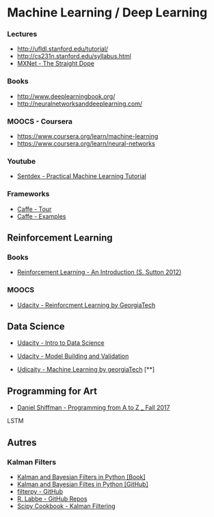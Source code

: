 # Machine Learning / Deep Learning

### Lectures

- http://ufldl.stanford.edu/tutorial/
- http://cs231n.stanford.edu/syllabus.html
- [MXNet - The Straight Dope](http://thestraightdope.mxnet.io/)

### Books

- http://www.deeplearningbook.org/
- http://neuralnetworksanddeeplearning.com/

### MOOCS - Coursera

- https://www.coursera.org/learn/machine-learning
- https://www.coursera.org/learn/neural-networks

### Youtube
- [Sentdex - Practical Machine Learning Tutorial]()

### Frameworks

- [Caffe - Tour](http://caffe.berkeleyvision.org/tutorial/)
- [Caffe - Examples](https://github.com/BVLC/caffe/tree/master/examples)

## Reinforcement Learning


### Books

- [Reinforcement Learning - An Introduction (S. Sutton 2012)](http://people.inf.elte.hu/lorincz/Files/RL_2006/SuttonBook.pdf)

### MOOCS

- [Udacity - Reinforcment Learning by GeorgiaTech](https://www.udacity.com/course/reinforcement-learning--ud600)



## Data Science 

- [Udacity - Intro to Data Science](https://www.udacity.com/course/intro-to-data-science--ud359)
- [Udacity - Model Building and Validation](https://www.udacity.com/course/model-building-and-validation--ud919)

- [Udicaity - Machine Learning by georgiaTech](https://www.udacity.com/course/machine-learning--ud262) [**]




## Programming for Art

- [Daniel Shiffman - Programming from A to Z _ Fall 2017](https://github.com/shiffman/A2Z-F17)

LSTM









## Autres

### Kalman Filters
- [Kalman and Bayesian Filters in Python [Book]](http://nbviewer.jupyter.org/github/rlabbe/Kalman-and-Bayesian-Filters-in-Python/blob/master/table_of_contents.ipynb)
- [Kalman and Bayesian Filtes in Python [GitHub]](https://github.com/rlabbe/Kalman-and-Bayesian-Filters-in-Python)
- [filterpy - GitHub](https://github.com/rlabbe/filterpy)
- [R. Labbe - GitHub Repos](https://github.com/rlabbe?tab=repositories)
- [Scipy Cookbook - Kalman Filtering](http://scipy-cookbook.readthedocs.io/items/KalmanFiltering.html)
